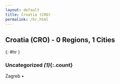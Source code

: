```yaml
---
layout: default
title: Croatia (CRO)
permalink: /hr.html
---
```



## Croatia (CRO) - 0 Regions, 1 Cities
{: #hr }





### Uncategorized _(1)_{:.count}


Zagreb  •


 
